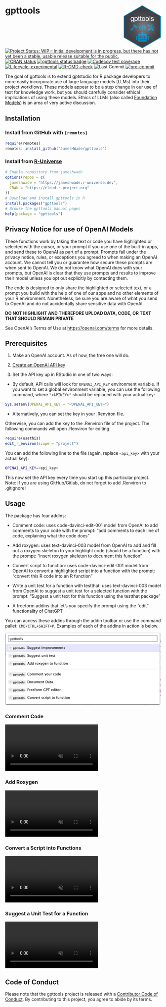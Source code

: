 
<!-- README.md is generated from README.Rmd. Please edit that file -->

# gpttools <a href="https://jameshwade.github.io/gpttools/"><img src="man/figures/logo.png" align="right" height="139"/></a>

<!-- badges: start -->

[![Project Status: WIP – Initial development is in progress, but there
has not yet been a stable, usable release suitable for the
public.](https://www.repostatus.org/badges/latest/wip.svg)](https://www.repostatus.org/#wip)
[![CRAN
status](https://www.r-pkg.org/badges/version/gpttools)](https://CRAN.R-project.org/package=gpttools)
[![gpttools status
badge](https://jameshwade.r-universe.dev/badges/gpttools)](https://jameshwade.r-universe.dev)
[![Codecov test
coverage](https://codecov.io/gh/JamesHWade/gpttools/branch/main/graph/badge.svg)](https://app.codecov.io/gh/JamesHWade/gpttools?branch=main)
[![Lifecycle:
experimental](https://img.shields.io/badge/lifecycle-experimental-orange.svg)](https://lifecycle.r-lib.org/articles/stages.html#experimental)
[![R-CMD-check](https://github.com/JamesHWade/gpttools/actions/workflows/R-CMD-check.yaml/badge.svg)](https://github.com/JamesHWade/gpttools/actions/workflows/R-CMD-check.yaml)
![Last
Commit](https://img.shields.io/github/last-commit/jameshwade/gpttools)
[![pre-commit](https://img.shields.io/badge/pre--commit-enabled-brightgreen?logo=pre-commit)](https://github.com/pre-commit/pre-commit)

<!-- badges: end -->

The goal of gpttools is to extend gptstudio for R package developers to
more easily incorporate use of large language models (LLMs) into their
project workflows. These models appear to be a step change in our use of
text for knowledge work, but you should carefully consider ethical
implications of using these models. Ethics of LLMs (also called
[Foundation Models](https://arxiv.org/abs/2108.07258)) is an area of
very active discussion.

## Installation

### Install from GitHub with `{remotes}`

``` r
require(remotes)
remotes::install_github("JamesHWade/gpttools")
```

### Install from [R-Universe](https://r-universe.dev/)

``` r
# Enable repository from jameshwade
options(repos = c(
  jameshwade = "https://jameshwade.r-universe.dev",
  CRAN = "https://cloud.r-project.org"
))
# Download and install gpttools in R
install.packages("gpttools")
# Browse the gpttools manual pages
help(package = "gpttools")
```

## Privacy Notice for use of OpenAI Models

These functions work by taking the text or code you have highlighted or
selected with the cursor, or your prompt if you use one of the built-in
apps, and send these to OpenAI as part of a prompt. Prompts fall under
the privacy notice, rules, or exceptions you agreed to when making an
OpenAI account. We cannot tell you or guarantee how secure these prompts
are when sent to OpenAI. We do not know what OpenAI does with your
prompts, but OpenAI is clear that they use prompts and results to
improve their model unless you opt out explicitly by contacting them.

The code is designed to only share the highlighted or selected text, or
a prompt you build with the help of one of our apps and no other
elements of your R environment. Nonetheless, be sure you are aware of
what you send to OpenAI and do not accidentally share sensitive data
with OpenAI.

**DO NOT HIGHLIGHT AND THEREFORE UPLOAD DATA, CODE, OR TEXT THAT SHOULD
REMAIN PRIVATE**

See OpenAI’s Terms of Use at <https://openai.com/terms> for more
details.

## Prerequisites

1.  Make an OpenAI account. As of now, the free one will do.

2.  [Create an OpenAI API key](https://beta.openai.com/account/api-keys)

3.  Set the API key up in RStudio in one of two ways:

- By default, API calls will look for `OPENAI_API_KEY` environment
  variable. If you want to set a global environment variable, you can
  use the following command, where `"<APIKEY>"` should be replaced with
  your actual key:

``` r
Sys.setenv(OPENAI_API_KEY = "<OPENAI_API_KEY>")
```

- Alternatively, you can set the key in your .Renviron file.

Otherwise, you can add the key to the .Renviron file of the project. The
following commands will open .Renviron for editing:

``` r
require(usethis)
edit_r_environ(scope = "project")
```

You can add the following line to the file (again, replace `<api_key>`
with your actual key):

``` bash
OPENAI_API_KEY=<api_key>
```

This now set the API key every time you start up this particular
project. Note: If you are using GitHub/Gitlab, do not forget to add
.Renviron to .gitignore!

## Usage

The package has four addins:

- Comment code: uses code-davinci-edit-001 model from OpenAI to add
  comments to your code with the prompt: “add comments to each line of
  code, explaining what the code does”

- Add roxygen: uses text-davinci-003 model from OpenAI to add and fill
  out a roxygen skeleton to your highlight code (should be a function)
  with the prompt: “insert roxygen skeleton to document this function”

- Convert script to function: uses code-davinci-edit-001 model from
  OpenAI to convert a highlighted script into a function with the
  prompt: “convert this R code into an R function”

- Write a unit test for a function with testthat: uses text-davinci-003
  model from OpenAI to suggest a unit test for a selected function with
  the prompt: “Suggest a unit text for this function using the testthat
  package”

- A freeform addins that let’s you specify the prompt using the “edit”
  functionality of ChatGPT

You can access these addins through the addin toolbar or use the command
pallet: `CMD/CTRL+SHIFT+P`. Examples of each of the addins in action is
below.

![](man/figures/gpttools-addins.png)

### Comment Code

<video src="https://user-images.githubusercontent.com/6314313/209890944-3d6a00fa-2d8c-4df7-8a11-f5a5ec3a1391.mov" data-canonical-src="https://user-images.githubusercontent.com/6314313/209890944-3d6a00fa-2d8c-4df7-8a11-f5a5ec3a1391.mov" controls="controls" muted="muted" class="d-block rounded-bottom-2 width-fit" style="max-height:640px;">
</video>

### Add Roxygen

<video src="https://user-images.githubusercontent.com/6314313/209890939-ebd7afea-7d68-40b4-b482-b3fe51485ab1.mov" data-canonical-src="https://user-images.githubusercontent.com/6314313/209890939-ebd7afea-7d68-40b4-b482-b3fe51485ab1.mov" controls="controls" muted="muted" class="d-block rounded-bottom-2 width-fit" style="max-height:640px;">
</video>

### Convert a Script into Functions

<video src="https://user-images.githubusercontent.com/6314313/209890949-4da2bdd7-bcac-4769-9b11-7759b4abb760.mov" data-canonical-src="https://user-images.githubusercontent.com/6314313/209890949-4da2bdd7-bcac-4769-9b11-7759b4abb760.mov" controls="controls" muted="muted" class="d-block rounded-bottom-2 width-fit" style="max-height:640px;">
</video>

### Suggest a Unit Test for a Function

<video src="https://user-images.githubusercontent.com/6314313/209890959-fca623d9-5e8e-463c-ac64-80f3db9875d9.mov" data-canonical-src="https://user-images.githubusercontent.com/6314313/209890959-fca623d9-5e8e-463c-ac64-80f3db9875d9.mov" controls="controls" muted="muted" class="d-block rounded-bottom-2 width-fit" style="max-height:640px;">
</video>

## Code of Conduct

Please note that the gpttools project is released with a [Contributor
Code of
Conduct](https://jameshwade.github.io/gpttools/CODE_OF_CONDUCT.html). By
contributing to this project, you agree to abide by its terms.
